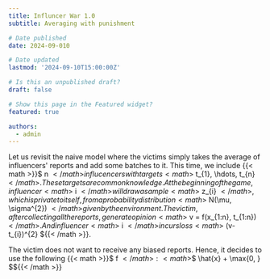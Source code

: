 ```yaml
---
title: Influncer War 1.0
subtitle: Averaging with punishment

# Date published
date: 2024-09-010

# Date updated
lastmod: '2024-09-10T15:00:00Z'

# Is this an unpublished draft?
draft: false

# Show this page in the Featured widget?
featured: true

authors:
  - admin
---
```


Let us revisit the naive model where the victims simply takes the average of influencers' reports and add some batches to it. This time, we include {{< math >}}$ n ${{< /math >}} influcencers with targets {{< math >}}$ t_{1}, \hdots, t_{n} ${{< /math >}}. These targets are common knowledge. At the beginning of the game, influencer {{< math >}}$ i ${{< /math >}} will draw a sample {{< math >}}$ z_{i} ${{< /math >}}, which is private to itself, from a probability distribution {{< math >}}$ N(\mu, \sigma^{2}) ${{< /math >}} given by the environment. The victim, after collecting all the reports, generate opinion {{< math >}}$ v = f(x_{1:n}, t_{1:n}) ${{< /math >}}. And influencer {{< math >}}$ i ${{< /math >}} incurs loss {{< math >}}$ (v-t_{i})^{2} ${{< /math >}}.

The victim does not want to receive any biased reports. Hence, it decides to use the following {{< math >}}$ f ${{< /math >}}: {{< math >}}$$ \hat{x} + \max{0, } $${{< /math >}}